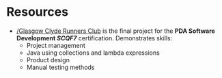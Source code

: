 # Resources
- [/Glasgow Clyde Runners Club](https://github.com/StanStarishko/Portfolio/tree/main/Java/Glasgow%20Clyde%20Runners%20Club) is the final project for the **PDA Software Development *SCQF7*** certification. Demonstrates skills:
  - Project management
  - Java using collections and lambda expressions
  - Product design
  - Manual testing methods
